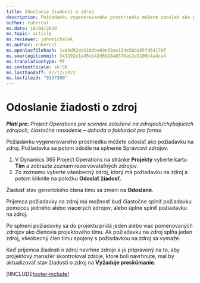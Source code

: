 ```yaml
---
title: Odoslanie žiadosti o zdroj
description: Požiadavku vygenerovaného prostriedku môžete odoslať ako požiadavku na zdroj. Požiadavka sa potom odošle na splnenie Správcovi zdrojov.
author: ruhercul
ms.date: 10/04/2020
ms.topic: article
ms.reviewer: johnmichalak
ms.author: ruhercul
ms.openlocfilehash: 1e09d92de310dbe09e53ae134e5bb195fd64178f
ms.sourcegitcommit: 341192e1e45eb42d6b18a8370ac2e1100c4a4ca4
ms.translationtype: MT
ms.contentlocale: sk-SK
ms.lasthandoff: 07/12/2022
ms.locfileid: "9137200"
---
```

# <a name="submit-a-resource-request"></a>Odoslanie žiadosti o zdroj

_**Platí pre:** Project Operations pre scenáre založené na zdrojoch/chýbajúcich zdrojoch, čiastočné nasadenie – dohoda o fakturácii pro forma_

Požiadavku vygenerovaného prostriedku môžete odoslať ako požiadavku na zdroj. Požiadavka sa potom odošle na splnenie Správcovi zdrojov.

1. V Dynamics 365 Project Operations na stránke **Projekty** vyberte kartu **Tím** a zobrazte zoznam rezervovateľných zdrojov. 
2. Zo zoznamu vyberte všeobecný zdroj, ktorý má požiadavku na zdroj a potom kliknite na položku **Odoslať žiadosť**.

Žiadosť stav generického člena tímu sa zmení na **Odoslané**.

Príjemca požiadavky na zdroj má možnosť buď čiastočne splniť požiadavku pomocou jedného alebo viacerých zdrojov, alebo úplne splniť požiadavku na zdroj.

Po splnení požiadavky sa do projektu pridá jeden alebo viac pomenovaných zdrojov ako členovia projektového tímu. Ak požiadavku na zdroj spĺňa jeden zdroj, všeobecný člen tímu spojený s požiadavkou na zdroj sa vymaže. 

Keď príjemca žiadosti o zdroj navrhne zdroje a je pripravený na to, aby projektový manažér skontroloval zdroje, ktoré boli navrhnuté, mal by aktualizovať stav žiadosti o zdroj na **Vyžaduje preskúmanie**.


[!INCLUDE[footer-include](../includes/footer-banner.md)]
